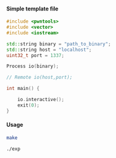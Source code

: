 #### Simple template file

```c++
#include <pwntools>
#include <vector>
#include <iostream>

std::string binary = "path_to_binary";
std::string host = "localhost";
uint32_t port = 1337;

Process io(binary);

// Remote io(host,port);

int main() {

	io.interactive();
	exit(0);
}
```

#### Usage
```sh
make

./exp
```

